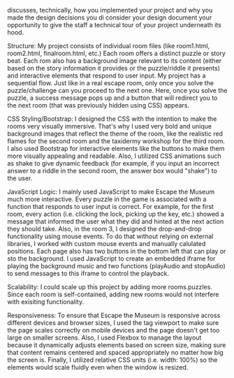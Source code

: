 discusses, technically, how you implemented your project and why you made the design decisions you di
consider your design document your opportunity to give the staff a technical tour of your project underneath its hood.

Structure:
My project consists of individual room files (like room1.html, room2.html, finalroom.html, etc.) Each room offers a distinct puzzle or story beat. Each rom also has a background image relevant to its content (either based on the story information it provides or the puzzle/riddle it presents) and interactive elements that respond to user input. My project has a sequential flow. Just like in a real escape room, only once you solve the puzzle/challenge can you proceed to the next one. Here, once you solve the puzzle, a success message pops up and a button that will redirect you to the next room (that was previously hidden using CSS) appears. 

CSS Styling/Bootstrap: 
I designed the CSS with the intention to make the rooms very visually immersive. That's why I used very bold and unique background images that reflect the theme of the room, like the realistic red flames for the second room and the taxidermy workshop for the third room. I also used Bootstrap for interactive elements like the buttons to make them more visually appealing and readable. Also, I utilized CSS animations such as shake to give dynamic feedback (for example, if you input an incorrect answer to a riddle in the second room, the answer box would "shake") to the user. 

JavaScript Logic:
I mainly used JavaScript to make Escape the Museum much more interactive. Every puzzle in the game is associated with a function that responds to user input is correct. For example, for the first room, every action (i.e. clicking the lock, picking up the key, etc.) showed a message that informed the user what they did and hinted at the next action they should take. Also, in the room 3, I designed the drop-and-drop functionality using mouse events. To do that without relying on external libraries, I worked with custom mouse events and manually calulated positions. Each page also has two buttons in the bottom left that can play or sto the background. I used JavaScript to create an embedded iframe for playing the background music and two functions (playAudio and stopAudio) to send messages to this iframe to control the playback. 

Scalability:
I could scale up this project by adding more rooms.puzzles. Since each room is self-contained, adding new rooms would not interfere with exisiting functionality. 

Responsiveness: 
To ensure that Escape the Museum is responsive across different devices and browser sizes, I used the <meta> tag viewport to make sure the page scales correctly on mobile devices and the page doesn't get too large on smaller screens. Also, I used Flexbox to manage the layout because it dynamically adjusts elements based on screen size, making sure that content remains centered and spaced appropriately no matter how big the screen is. Finally, I utilized relative CSS units (i.e. width: 100%) so the elements would scale fluidly even when the window is resized. 